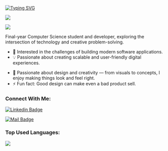 
 <a href="https://git.io/typing-svg">
   <img src="https://readme-typing-svg.herokuapp.com?font=Fira+Code&pause=1000&random=false&width=435&lines=Hello+World!;I'm+Suryansh+Rathore;Nice+to+meet+you." alt="Typing SVG" />
 </a>

![](https://user-images.githubusercontent.com/73097560/115834477-dbab4500-a447-11eb-908a-139a6edaec5c.gif)

![](https://komarev.com/ghpvc/?username=suryanshrathor&color=brightgreen)

Final-year Computer Science student and developer, exploring the intersection of technology and creative problem-solving.

- 🔭 Interested in the challenges of building modern software applications.
- 💡 Passionate about creating scalable and user-friendly digital experiences.
<!-- - ⛓️ Applying blockchain for security, with research published in **[IEEE](https://ieeexplore.ieee.org/document/10934454)**. -->
- 🎨 Passionate about design and creativity — from visuals to concepts, I enjoy making things look and feel right.
- ⚡ Fun fact: Good design can make even a bad product sell.



### Connect With Me:

<!-- [![Portfolio](https://img.shields.io/badge/Design_Portfolio-000000?style=for-the-badge&logo=About.me&logoColor=white)](https://adityayadav.vercel.app/)  -->
[![Linkedin Badge](https://img.shields.io/badge/LinkedIn-0077B5?style=for-the-badge&logo=linkedin&logoColor=white)](www.linkedin.com/in/suryansh-rathore-0a87a0188) 
<!-- [![Instagram Badge](https://img.shields.io/badge/Instagram-E4405F?style=for-the-badge&logo=instagram&logoColor=white)](https://instagram.com/aadiflyaf) -->
[![Mail Badge](https://img.shields.io/badge/Gmail-D14836?style=for-the-badge&logo=gmail&logoColor=white)](mailto:suryanshr650@gmail.com)




### Top Used Languages:

<img align="center" src="https://github-readme-stats.vercel.app/api/top-langs/?username=suryanshrathor&layout=compact&theme=yeblu&hide_border=true&langs_count=8
 " />

